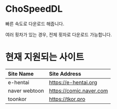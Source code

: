 # ChoSpeedDL

빠른 속도로 다운로드 해줍니다.

여러 횟차가 있는 경우, 전체 횟자로 다운로드 가능합니다.


# 현재 지원되는 사이트

|Site Name|Site Address|
|:---|:---|
|e-hentai|https://e-hentai.org|
|naver webtoon|https://comic.naver.com|
|toonkor|https://tkor.pro|